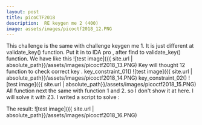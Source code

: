 ```yaml
---
layout: post
title: picoCTF2018
description:  RE keygen me 2 (400)
image: assets/images/picoctf2018_12.PNG
---
```


This challenge is the same with challenge keygen me 1. It is just different at validate_key() function.
Put it in to IDA pro , after find to validate_key() function. We have like this
![test image]({{ site.url | absolute_path}}/assets/images/picoctf2018_13.PNG)
Key will thought 12 function to check correct key . 
key_constraint_01()
![test image]({{ site.url | absolute_path}}/assets/images/picoctf2018_14.PNG)
key_constraint_02()
![test image]({{ site.url | absolute_path}}/assets/images/picoctf2018_15.PNG)
All function next the same with function 1 and 2. so I don't show it at here.
I will solve it with Z3. I writed a script to solve :
<script src="https://gist.github.com/Kubozz/4b74d92a04fa69261bed5e6e45d27d86.js"></script>
The result:
![test image]({{ site.url | absolute_path}}/assets/images/picoctf2018_16.PNG)
